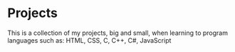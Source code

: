 # Projects

This is a collection of my projects, big and small, when learning to program languages such as:
HTML, CSS, C, C++, C#, JavaScript
